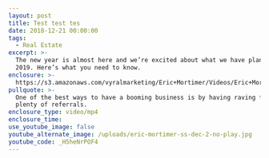 ```yaml
---
layout: post
title: Test test tes
date: 2018-12-21 00:00:00
tags:
  - Real Estate
excerpt: >-
  The new year is almost here and we’re excited about what we have planned in
  2019. Here’s what you need to know.
enclosure: >-
  https://s3.amazonaws.com/vyralmarketing/Eric+Mortimer/Videos/Eric+Mortimer+%26+Associates+-+We+Want+to+Help+More+Calgary+Businesses+in+2019.mp4
pullquote: >-
  One of the best ways to have a booming business is by having raving fans and
  plenty of referrals.
enclosure_type: video/mp4
enclosure_time:
use_youtube_image: false
youtube_alternate_image: /uploads/eric-mortimer-ss-dec-2-no-play.jpg
youtube_code: _H5heNrPOF4
---
```

